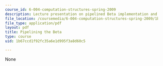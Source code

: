 ```yaml
---
course_id: 6-004-computation-structures-spring-2009
description: Lecture presentation on pipelined Beta implementation and bypassing.
file_location: /coursemedia/6-004-computation-structures-spring-2009/1b67ccd1f92fc35a6e1d995f3a8d60c5_MIT6_004s09_lec22.pdf
file_type: application/pdf
layout: pdf
title: Pipelining the Beta
type: course
uid: 1b67ccd1f92fc35a6e1d995f3a8d60c5

---
```

None